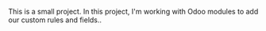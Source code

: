 This is a small project.
In this project, I'm working with Odoo modules to add our custom rules and fields..
